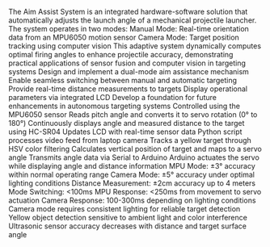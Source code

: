 The Aim Assist System is an integrated hardware-software solution that automatically adjusts the launch angle of a mechanical projectile launcher. The system operates in two modes:
Manual Mode: Real-time orientation data from an MPU6050 motion sensor
Camera Mode: Target position tracking using computer vision
This adaptive system dynamically computes optimal firing angles to enhance projectile accuracy, demonstrating practical applications of sensor fusion and computer vision in targeting systems
Design and implement a dual-mode aim assistance mechanism
Enable seamless switching between manual and automatic targeting
Provide real-time distance measurements to targets
Display operational parameters via integrated LCD
Develop a foundation for future enhancements in autonomous targeting systems
Controlled using the MPU6050 sensor
Reads pitch angle and converts it to servo rotation (0° to 180°)
Continuously displays angle and measured distance to the target using HC-SR04
Updates LCD with real-time sensor data
Python script processes video feed from laptop camera
Tracks a yellow target through HSV color filtering
Calculates vertical position of target and maps to a servo angle
Transmits angle data via Serial to Arduino
Arduino actuates the servo while displaying angle and distance information
MPU Mode: ±3° accuracy within normal operating range
Camera Mode: ±5° accuracy under optimal lighting conditions
Distance Measurement: ±2cm accuracy up to 4 meters
Mode Switching: <100ms
MPU Response: <250ms from movement to servo actuation
Camera Response: 100-300ms depending on lighting conditions
Camera mode requires consistent lighting for reliable target detection
Yellow object detection sensitive to ambient light and color interference
Ultrasonic sensor accuracy decreases with distance and target surface angle
